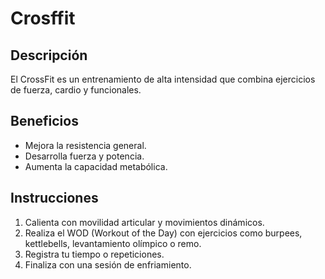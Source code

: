 # Crosffit 

## Descripción
El CrossFit es un entrenamiento de alta intensidad que combina ejercicios de fuerza, cardio y funcionales.

## Beneficios
- Mejora la resistencia general.
- Desarrolla fuerza y potencia.
- Aumenta la capacidad metabólica.

## Instrucciones
1. Calienta con movilidad articular y movimientos dinámicos.
2. Realiza el WOD (Workout of the Day) con ejercicios como burpees, kettlebells, levantamiento olímpico o remo.
3. Registra tu tiempo o repeticiones.
4. Finaliza con una sesión de enfriamiento.